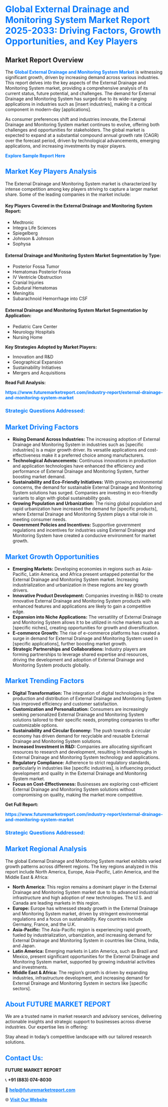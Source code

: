 <h1 style="color: #007BFF;">Global External Drainage and Monitoring System Market Report 2025-2033: Driving Factors, Growth Opportunities, and Key Players</h1>

<section id="overview">
<h2>Market Report Overview</h2>
<p>The <a href="https://www.futuremarketreport.com/industry-report/external-drainage-and-monitoring-system-market" style="color: #007BFF; text-decoration: none;"><strong>Global External Drainage and Monitoring System Market</strong></a> is witnessing significant growth, driven by increasing demand across various industries. This report delves into the key aspects of the External Drainage and Monitoring System market, providing a comprehensive analysis of its current status, future potential, and challenges. The demand for External Drainage and Monitoring System has surged due to its wide-ranging applications in industries such as [insert industries], making it a critical component in modern-day [applications].</p>
<p>As consumer preferences shift and industries innovate, the External Drainage and Monitoring System market continues to evolve, offering both challenges and opportunities for stakeholders. The global market is expected to expand at a substantial compound annual growth rate (CAGR) over the forecast period, driven by technological advancements, emerging applications, and increasing investments by major players.</p>
</section>

<section id="overview">
<p><a href="https://www.futuremarketreport.com/request-sample/reportId=61544" style="color: #007BFF; text-decoration: none;"><strong>Explore Sample Report Here</strong></a></p>
</section>

<section id="key-players">
<h2 style="color: #007BFF;">Market Key Players Analysis</h2>
<p>The External Drainage and Monitoring System market is characterized by intense competition among key players striving to capture a larger market share. Some of the leading companies in the market include:</p>
<h4>Key Players Covered in the External Drainage and Monitoring System Report:</h4>
<ul><li>Medtronic</li><li>Integra Life Sciences</li><li>Spiegelberg</li><li>Johnson &amp; Johnson</li><li>Sophysa</li></ul>
<h4>External Drainage and Monitoring System Market Segmentation by Type:</h4>
<ul><li>Posterior Fossa Tumor</li><li>Hematomas Posterior Fossa</li><li>IV Ventricle Obstruction</li><li>Cranial Injuries</li><li>Subdural Hematomas</li><li>Meningitis</li><li>Subarachnoid Hemorrhage into CSF</li></ul>

<h4>External Drainage and Monitoring System Market Segmentation by Application:</h4>
<ul><li>Pediatric Care Center</li><li>Neurology Hospitals</li><li>Nursing Home</li></ul>
<p><strong>Key Strategies Adopted by Market Players:</strong></p>
<ul>
<li>Innovation and R&D</li>
<li>Geographical Expansion</li>
<li>Sustainability Initiatives</li>
<li>Mergers and Acquisitions</li>
</ul>
</section>

<section>
<p><strong>Read Full Analysis: </strong></p><a href="https://www.futuremarketreport.com/industry-report/external-drainage-and-monitoring-system-market" style="color: #007BFF; text-decoration: none;"><strong>https://www.futuremarketreport.com/industry-report/external-drainage-and-monitoring-system-market</strong></a>
<h3 style="color: #007BFF;">Strategic Questions Addressed:</h3>
</section>

<section id="driving-factors">
<h2 style="color: #007BFF;">Market Driving Factors</h2>
<ul>
<li><strong>Rising Demand Across Industries:</strong> The increasing adoption of External Drainage and Monitoring System in industries such as [specific industries] is a major growth driver. Its versatile applications and cost-effectiveness make it a preferred choice among manufacturers.</li>
<li><strong>Technological Advancements:</strong> Continuous innovations in production and application technologies have enhanced the efficiency and performance of External Drainage and Monitoring System, further boosting market demand.</li>
<li><strong>Sustainability and Eco-Friendly Initiatives:</strong> With growing environmental concerns, the demand for sustainable External Drainage and Monitoring System solutions has surged. Companies are investing in eco-friendly variants to align with global sustainability goals.</li>
<li><strong>Growing Population and Urbanization:</strong> The rising global population and rapid urbanization have increased the demand for [specific products], where External Drainage and Monitoring System plays a vital role in meeting consumer needs.</li>
<li><strong>Government Policies and Incentives:</strong> Supportive government regulations and incentives for industries using External Drainage and Monitoring System have created a conducive environment for market growth.</li>
</ul>
</section>

<section id="growth-opportunities">
<h2 style="color: #007BFF;">Market Growth Opportunities</h2>
<ul>
<li><strong>Emerging Markets:</strong> Developing economies in regions such as Asia-Pacific, Latin America, and Africa present untapped potential for the External Drainage and Monitoring System market. Increasing industrialization and urbanization in these regions are key growth drivers.</li>
<li><strong>Innovative Product Development:</strong> Companies investing in R&D to create innovative External Drainage and Monitoring System products with enhanced features and applications are likely to gain a competitive edge.</li>
<li><strong>Expansion into Niche Applications:</strong> The versatility of External Drainage and Monitoring System allows it to be utilized in niche markets such as [specific niches], creating opportunities for growth and diversification.</li>
<li><strong>E-commerce Growth:</strong> The rise of e-commerce platforms has created a surge in demand for External Drainage and Monitoring System used in [specific applications], further boosting market growth.</li>
<li><strong>Strategic Partnerships and Collaborations:</strong> Industry players are forming partnerships to leverage shared expertise and resources, driving the development and adoption of External Drainage and Monitoring System products globally.</li>
</ul>
</section>

<section id="trending-factors">
<h2 style="color: #007BFF;">Market Trending Factors</h2>
<ul>
<li><strong>Digital Transformation:</strong> The integration of digital technologies in the production and distribution of External Drainage and Monitoring System has improved efficiency and customer satisfaction.</li>
<li><strong>Customization and Personalization:</strong> Consumers are increasingly seeking personalized External Drainage and Monitoring System solutions tailored to their specific needs, prompting companies to offer customizable options.</li>
<li><strong>Sustainability and Circular Economy:</strong> The push towards a circular economy has driven demand for recyclable and reusable External Drainage and Monitoring System solutions.</li>
<li><strong>Increased Investment in R&D:</strong> Companies are allocating significant resources to research and development, resulting in breakthroughs in External Drainage and Monitoring System technology and applications.</li>
<li><strong>Regulatory Compliance:</strong> Adherence to strict regulatory standards, particularly in industries like [specific industries], is influencing product development and quality in the External Drainage and Monitoring System market.</li>
<li><strong>Focus on Cost-Effectiveness:</strong> Businesses are exploring cost-efficient External Drainage and Monitoring System solutions without compromising on quality, making the market more competitive.</li>
</ul>
</section>

<section>
<p><strong>Get Full Report: </strong></p><a href="https://www.futuremarketreport.com/industry-report/external-drainage-and-monitoring-system-market" style="color: #007BFF; text-decoration: none;"><strong>https://www.futuremarketreport.com/industry-report/external-drainage-and-monitoring-system-market</strong></a>
<h3 style="color: #007BFF;">Strategic Questions Addressed:</h3>
</section>


<section id="regional-analysis">
<h2 style="color: #007BFF;">Market Regional Analysis</h2>
<p>The global External Drainage and Monitoring System market exhibits varied growth patterns across different regions. The key regions analyzed in this report include North America, Europe, Asia-Pacific, Latin America, and the Middle East & Africa:</p>
<ul>
<li><strong>North America:</strong> This region remains a dominant player in the External Drainage and Monitoring System market due to its advanced industrial infrastructure and high adoption of new technologies. The U.S. and Canada are leading markets in this region.</li>
<li><strong>Europe:</strong> Europe has witnessed steady growth in the External Drainage and Monitoring System market, driven by stringent environmental regulations and a focus on sustainability. Key countries include Germany, France, and the U.K.</li>
<li><strong>Asia-Pacific:</strong> The Asia-Pacific region is experiencing rapid growth, fueled by industrialization, urbanization, and increasing demand for External Drainage and Monitoring System in countries like China, India, and Japan.</li>
<li><strong>Latin America:</strong> Emerging markets in Latin America, such as Brazil and Mexico, present significant opportunities for the External Drainage and Monitoring System market, supported by growing industrial activities and investments.</li>
<li><strong>Middle East & Africa:</strong> The region’s growth is driven by expanding industries, infrastructure development, and increasing demand for External Drainage and Monitoring System in sectors like [specific sectors].</li>
</ul>
</section>

<footer>
<h2 style="color: #007BFF;">About FUTURE MARKET REPORT</h2>
<p>We are a trusted name in market research and advisory services, delivering actionable insights and strategic support to businesses across diverse industries. Our expertise lies in offering:</p>

<p>Stay ahead in today’s competitive landscape with our tailored research solutions.</p>

<h2 style="color: #007BFF;">Contact Us:</h2>
<p><strong>FUTURE MARKET REPORT</strong></p>
<p>📞 <strong>+91 (883) 074-8030</strong></p>
<p>📧 <strong><a href="mailto:help@futuremarketreport.com" style="color: #007BFF;">help@futuremarketreport.com</a></strong></p>
<p>🌐 <strong><a href="https://www.futuremarketreport.com/" style="color: #007BFF;">Visit Our Website</a></strong></p>
</footer>